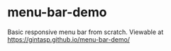 # menu-bar-demo
Basic responsive menu bar from scratch. Viewable at https://gintasp.github.io/menu-bar-demo/
